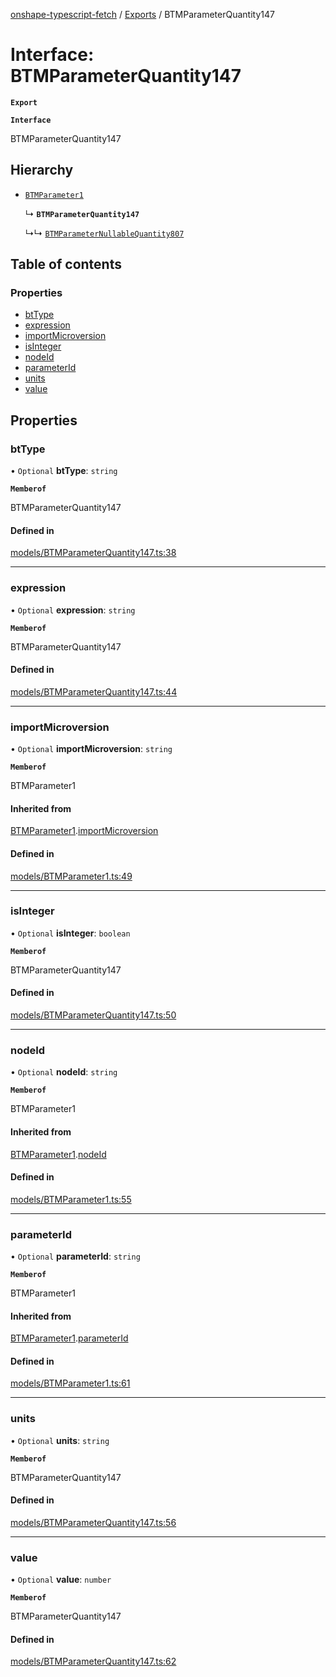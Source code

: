 [onshape-typescript-fetch](../README.md) / [Exports](../modules.md) / BTMParameterQuantity147

# Interface: BTMParameterQuantity147

**`Export`**

**`Interface`**

BTMParameterQuantity147

## Hierarchy

- [`BTMParameter1`](BTMParameter1.md)

  ↳ **`BTMParameterQuantity147`**

  ↳↳ [`BTMParameterNullableQuantity807`](BTMParameterNullableQuantity807.md)

## Table of contents

### Properties

- [btType](BTMParameterQuantity147.md#bttype)
- [expression](BTMParameterQuantity147.md#expression)
- [importMicroversion](BTMParameterQuantity147.md#importmicroversion)
- [isInteger](BTMParameterQuantity147.md#isinteger)
- [nodeId](BTMParameterQuantity147.md#nodeid)
- [parameterId](BTMParameterQuantity147.md#parameterid)
- [units](BTMParameterQuantity147.md#units)
- [value](BTMParameterQuantity147.md#value)

## Properties

### btType

• `Optional` **btType**: `string`

**`Memberof`**

BTMParameterQuantity147

#### Defined in

[models/BTMParameterQuantity147.ts:38](https://github.com/toebes/onshape-typescript-fetch/blob/3e11ae1/models/BTMParameterQuantity147.ts#L38)

___

### expression

• `Optional` **expression**: `string`

**`Memberof`**

BTMParameterQuantity147

#### Defined in

[models/BTMParameterQuantity147.ts:44](https://github.com/toebes/onshape-typescript-fetch/blob/3e11ae1/models/BTMParameterQuantity147.ts#L44)

___

### importMicroversion

• `Optional` **importMicroversion**: `string`

**`Memberof`**

BTMParameter1

#### Inherited from

[BTMParameter1](BTMParameter1.md).[importMicroversion](BTMParameter1.md#importmicroversion)

#### Defined in

[models/BTMParameter1.ts:49](https://github.com/toebes/onshape-typescript-fetch/blob/3e11ae1/models/BTMParameter1.ts#L49)

___

### isInteger

• `Optional` **isInteger**: `boolean`

**`Memberof`**

BTMParameterQuantity147

#### Defined in

[models/BTMParameterQuantity147.ts:50](https://github.com/toebes/onshape-typescript-fetch/blob/3e11ae1/models/BTMParameterQuantity147.ts#L50)

___

### nodeId

• `Optional` **nodeId**: `string`

**`Memberof`**

BTMParameter1

#### Inherited from

[BTMParameter1](BTMParameter1.md).[nodeId](BTMParameter1.md#nodeid)

#### Defined in

[models/BTMParameter1.ts:55](https://github.com/toebes/onshape-typescript-fetch/blob/3e11ae1/models/BTMParameter1.ts#L55)

___

### parameterId

• `Optional` **parameterId**: `string`

**`Memberof`**

BTMParameter1

#### Inherited from

[BTMParameter1](BTMParameter1.md).[parameterId](BTMParameter1.md#parameterid)

#### Defined in

[models/BTMParameter1.ts:61](https://github.com/toebes/onshape-typescript-fetch/blob/3e11ae1/models/BTMParameter1.ts#L61)

___

### units

• `Optional` **units**: `string`

**`Memberof`**

BTMParameterQuantity147

#### Defined in

[models/BTMParameterQuantity147.ts:56](https://github.com/toebes/onshape-typescript-fetch/blob/3e11ae1/models/BTMParameterQuantity147.ts#L56)

___

### value

• `Optional` **value**: `number`

**`Memberof`**

BTMParameterQuantity147

#### Defined in

[models/BTMParameterQuantity147.ts:62](https://github.com/toebes/onshape-typescript-fetch/blob/3e11ae1/models/BTMParameterQuantity147.ts#L62)
